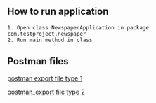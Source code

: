    ## How to run application
    1. Open class NewspaperApplication in package com.testproject.newspaper
    2. Run main method in class
    
   
   ## Postman files
   [postman export file type 1](newspaper.postman_collection_v1)
   
   [postman_export file type 2](newspaper.postman_collection_v2)